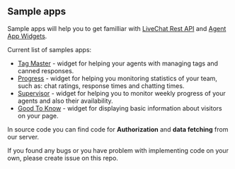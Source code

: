 ﻿## Sample apps

Sample apps will help you to get familliar with [LiveChat Rest API]((https://docs.livechatinc.com/rest-api/)) and [Agent App Widgets](https://docs.livechatinc.com/agent-app-widgets/).

Current list of samples apps:

- [Tag Master](https://github.com/livechat/sample-apps/tree/master/tag-master) - widget for helping your agents with managing tags and canned responses.
- [Progress](https://github.com/livechat/sample-apps/tree/master/progress) - widget for helping you monitoring statistics of your team, such as: chat ratings, response times and chatting times.
- [Supervisor](https://github.com/livechat/sample-apps/tree/master/supervisor) - widget for helping you to monitor weekly progress of your agents and also their availability.
- [Good To Know](https://github.com/livechat/sample-apps/tree/master/good-to-know) - widget for displaying basic information about visitors on your page.

In source code you can find code for **Authorization** and **data fetching** from our server.

If you found any bugs or you have problem with implementing code on your own, please create issue on this repo.


